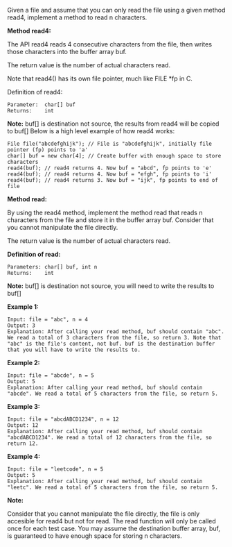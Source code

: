 Given a file and assume that you can only read the file using a given method read4, implement a method to read n characters.

 

**Method read4:**

The API read4 reads 4 consecutive characters from the file, then writes those characters into the buffer array buf.

The return value is the number of actual characters read.

Note that read4() has its own file pointer, much like FILE *fp in C.

Definition of read4:

    Parameter:  char[] buf
    Returns:    int

**Note:** buf[] is destination not source, the results from read4 will be copied to buf[]
Below is a high level example of how read4 works:

    File file("abcdefghijk"); // File is "abcdefghijk", initially file pointer (fp) points to 'a'
    char[] buf = new char[4]; // Create buffer with enough space to store characters
    read4(buf); // read4 returns 4. Now buf = "abcd", fp points to 'e'
    read4(buf); // read4 returns 4. Now buf = "efgh", fp points to 'i'
    read4(buf); // read4 returns 3. Now buf = "ijk", fp points to end of file
 

**Method read:**

By using the read4 method, implement the method read that reads n characters from the file and store it in the buffer array buf. Consider that you cannot manipulate the file directly.

The return value is the number of actual characters read.

**Definition of read:**

    Parameters:	char[] buf, int n
    Returns:	int

**Note:** buf[] is destination not source, you will need to write the results to buf[]
 

**Example 1:**

    Input: file = "abc", n = 4
    Output: 3
    Explanation: After calling your read method, buf should contain "abc". We read a total of 3 characters from the file, so return 3. Note that "abc" is the file's content, not buf. buf is the destination buffer that you will have to write the results to.
**Example 2:**

    Input: file = "abcde", n = 5
    Output: 5
    Explanation: After calling your read method, buf should contain "abcde". We read a total of 5 characters from the file, so return 5.
**Example 3:**

    Input: file = "abcdABCD1234", n = 12
    Output: 12
    Explanation: After calling your read method, buf should contain "abcdABCD1234". We read a total of 12 characters from the file, so return 12.
**Example 4:**

    Input: file = "leetcode", n = 5
    Output: 5
    Explanation: After calling your read method, buf should contain "leetc". We read a total of 5 characters from the file, so return 5.


**Note:**

Consider that you cannot manipulate the file directly, the file is only accesible for read4 but not for read.
The read function will only be called once for each test case.
You may assume the destination buffer array, buf, is guaranteed to have enough space for storing n characters.